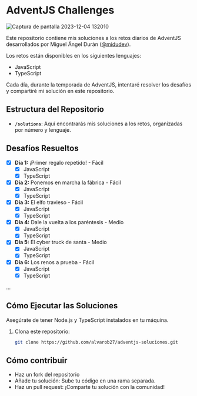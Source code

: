 # AdventJS Challenges
![Captura de pantalla 2023-12-04 132010](https://github.com/alvarob27/adventJs-soluciones/assets/103132738/7e14da2a-1393-41e8-afe4-2b51f38a61e1)

Este repositorio contiene mis soluciones a los retos diarios de AdventJS desarrollados por Miguel Ángel Durán ([@midudev](https://github.com/midudev)).

Los retos están disponibles en los siguientes lenguajes:
- JavaScript
- TypeScript

Cada día, durante la temporada de AdventJS, intentaré resolver los desafíos y compartiré mi solución en este repositorio.

## Estructura del Repositorio

- **`/solutions`**: Aquí encontrarás mis soluciones a los retos, organizadas por número y lenguaje.

## Desafíos Resueltos

- [x] **Día 1:** ¡Primer regalo repetido! - Fácil
  - [x] JavaScript
  - [x] TypeScript

- [x] **Día 2:** Ponemos en marcha la fábrica - Fácil
  - [x] JavaScript
  - [x] TypeScript

- [x] **Día 3:** El elfo travieso - Fácil
  - [x] JavaScript
  - [x] TypeScript

- [x] **Día 4:** Dale la vuelta a los paréntesis - Medio
  - [x] JavaScript
  - [x] TypeScript

- [x] **Día 5:** El cyber truck de santa - Medio
  - [x] JavaScript
  - [x] TypeScript

- [x] **Día 6:** Los renos a prueba - Fácil
  - [x] JavaScript
  - [x] TypeScript

...

## Cómo Ejecutar las Soluciones

Asegúrate de tener Node.js y TypeScript instalados en tu máquina.

1. Clona este repositorio:
   ```bash
   git clone https://github.com/alvarob27/adventjs-soluciones.git

## Cómo contribuir
   - Haz un fork del repositorio
   - Añade tu solución: Sube tu código en una rama separada.
   - Haz un pull request: ¡Comparte tu solución con la comunidad!
